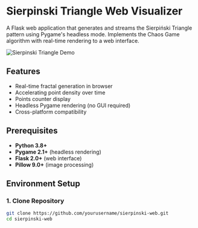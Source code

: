 # Sierpinski Triangle Web Visualizer

A Flask web application that generates and streams the Sierpiński Triangle pattern using Pygame's headless mode. Implements the Chaos Game algorithm with real-time rendering to a web interface.

![Sierpinski Triangle Demo](https://en.wikipedia.org/wiki/Sierpi%C5%84ski_triangle#/media/File:Sierpinski_triangle.svg)

## Features

- Real-time fractal generation in browser
- Accelerating point density over time
- Points counter display
- Headless Pygame rendering (no GUI required)
- Cross-platform compatibility

## Prerequisites

- **Python 3.8+**
- **Pygame 2.1+** (headless rendering)
- **Flask 2.0+** (web interface)
- **Pillow 9.0+** (image processing)

## Environment Setup

### 1. Clone Repository
```bash
git clone https://github.com/yourusername/sierpinski-web.git
cd sierpinski-web